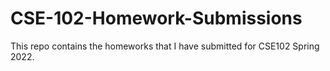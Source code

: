# CSE-102-Homework-Submissions
This repo contains the homeworks that I have submitted for CSE102 Spring 2022.
